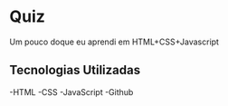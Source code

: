 # Quiz
Um pouco doque eu aprendi em HTML+CSS+Javascript

## Tecnologias Utilizadas

-HTML
-CSS
-JavaScript
-Github